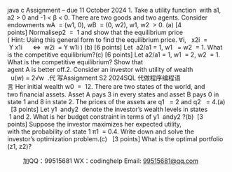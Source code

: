java c
Assignment – due 11 October 2024
1. Take a utility function  with a1, a2 > 0 and -1 < β < 0. There are two goods and two agents. Consider endowments wA  = (w1, 0), wB  = (0, w2), w1, w2  > 0.
(a) [4 points] Normalisep2  =  1 and show that the equilibrium price 
( Hint: Using this general form to find the equilibrium price. ∀i,   x2i  =  Y x1i      ⇔  w2i  = Y w1i )
(b) [6 points] Let  a2/a1 = 1, w1   = w2  = 1. What is the competitive equilibrium?(c) [6 points] Let a2/a1 = 1, w1  = 2, w2  = 1. What is the competitive equilibrium? Show that agent A is better off.2. Consider an investor with utility of wealth   u(w) = 2√w  .代 写Assignment S2 2024SQL
代做程序编程语言 Her initial wealth w0  =  12. There are two states of the world, and two financial assets. Asset A pays 3 in every states and asset B pays 0 in state 1 and 8 in state 2. The prices of the assets are q1   = 2 and q2   = 4.(a)   [3 points] Let y1  andy2  denote the investor’s wealth levels in states  1 and 2. What is her budget constraint in terms of y1  andy2 ?(b)  [3 points] Suppose the investor maximizes her expected utility, with the probability of state 1 π1  = 0.4. Write down and solve the investor’s optimization problem.(c)   [3 points] What is the optimal portfolio (z1, z2)?




         
加QQ：99515681  WX：codinghelp  Email: 99515681@qq.com
